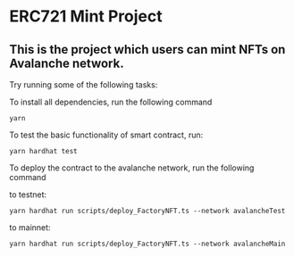# ERC721 Mint Project

## This is the project which users can mint NFTs on Avalanche network.

Try running some of the following tasks:

To install all dependencies, run the following command
```shell
yarn
```
To test the basic functionality of smart contract, run:
```shell
yarn hardhat test
```
To deploy the contract to the avalanche network, run the following command

to testnet: 
```shell
yarn hardhat run scripts/deploy_FactoryNFT.ts --network avalancheTest
```

to mainnet: 
```shell
yarn hardhat run scripts/deploy_FactoryNFT.ts --network avalancheMain
```
